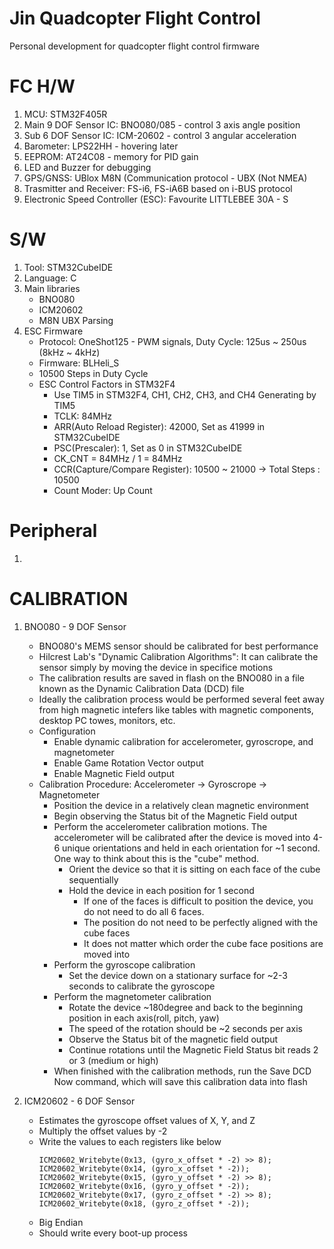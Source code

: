 # Jin Quadcopter Flight Control
Personal development for quadcopter flight control firmware

# FC H/W

1. MCU: STM32F405R
2. Main 9 DOF Sensor IC: BNO080/085 - control 3 axis angle position
3. Sub 6 DOF Sensor IC: ICM-20602 - control 3 angular acceleration
4. Barometer: LPS22HH - hovering later
5. EEPROM: AT24C08 - memory for PID gain
6. LED and Buzzer for debugging
7. GPS/GNSS: UBlox M8N (Communication protocol - UBX (Not NMEA)
8. Trasmitter and Receiver: FS-i6, FS-iA6B based on i-BUS protocol
9. Electronic Speed Controller (ESC): Favourite LITTLEBEE 30A - S

# S/W

1. Tool: STM32CubeIDE
2. Language: C
3. Main libraries
	- BNO080
	- ICM20602
	- M8N UBX Parsing
4. ESC Firmware
    - Protocol: OneShot125 - PWM signals, Duty Cycle: 125us ~ 250us (8kHz ~ 4kHz)
    - Firmware: BLHeli_S
    - 10500 Steps in Duty Cycle
    - ESC Control Factors in STM32F4
        - Use TIM5 in STM32F4, CH1, CH2, CH3, and CH4 Generating by TIM5
        - TCLK: 84MHz
        - ARR(Auto Reload Register): 42000, Set as 41999 in STM32CubeIDE
        - PSC(Prescaler): 1, Set as 0 in STM32CubeIDE
        - CK_CNT = 84MHz / 1 = 84MHz
        - CCR(Capture/Compare Register): 10500 ~ 21000 -> Total Steps : 10500
        - Count Moder: Up Count

# Peripheral

1. 


# CALIBRATION

1. BNO080 - 9 DOF Sensor
    - BNO080's MEMS sensor should be calibrated for best performance
    - Hilcrest Lab's "Dynamic Calibration Algorithms": It can calibrate the sensor simply by moving the device in specifice motions
    - The calibration results are saved in flash on the BNO080 in a file known as the Dynamic Calibration Data (DCD) file
    - Ideally the calibration process would be performed several feet away from high magnetic intefers like tables with magnetic components,
    desktop PC towes, monitors, etc. 
    - Configuration
        - Enable dynamic calibration for accelerometer, gyroscrope, and magnetometer
        - Enable Game Rotation Vector output
        - Enable Magnetic Field output
    - Calibration Procedure: Accelerometer -> Gyroscrope -> Magnetometer
        - Position the device in a relatively clean magnetic environment
        - Begin observing the Status bit of the Magnetic Field output
        - Perform the accelerometer calibration motions. The accelerometer will be calibrated after the device is moved into
        4-6 unique orientations and held in each orientation for ~1 second. One way to think about this is the "cube" method.
            - Orient the device so that it is sitting on each face of the cube sequentially
            - Hold the device in each position for 1 second
                - If one of the faces is difficult to position the device, you do not need to do all 6 faces.
                - The position do not need to be perfectly aligned with the cube faces
                - It does not matter which order the cube face positions are moved into
        - Perform the gyroscope calibration
            - Set the device down on a stationary surface for ~2-3 seconds to calibrate the gyroscope
        - Perform the magnetometer calibration
            - Rotate the device ~180degree and back to the beginning position in each axis(roll, pitch, yaw)
            - The speed of the rotation should be ~2 seconds per axis
            - Observe the Status bit of the magnetic field output
            - Continue rotations until the Magnetic Field Status bit reads 2 or 3 (medium or high) 
        - When finished with the calibration methods, run the Save DCD Now command, which will save this calibration data
        into flash
                   
2. ICM20602 - 6 DOF Sensor
    - Estimates the gyroscope offset values of X, Y, and Z
    - Multiply the offset values by -2
    - Write the values to each registers like below
        ```
        ICM20602_Writebyte(0x13, (gyro_x_offset * -2) >> 8);
        ICM20602_Writebyte(0x14, (gyro_x_offset * -2));
        ICM20602_Writebyte(0x15, (gyro_y_offset * -2) >> 8);
        ICM20602_Writebyte(0x16, (gyro_y_offset * -2));
        ICM20602_Writebyte(0x17, (gyro_z_offset * -2) >> 8);
        ICM20602_Writebyte(0x18, (gyro_z_offset * -2));
      ```
    - Big Endian
    - Should write every boot-up process





